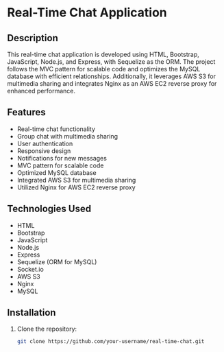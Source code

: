 # Real-Time Chat Application

## Description

This real-time chat application is developed using HTML, Bootstrap, JavaScript, Node.js, and Express, with Sequelize as the ORM. 
The project follows the MVC pattern for scalable code and optimizes the MySQL database with efficient relationships. Additionally, 
it leverages AWS S3 for multimedia sharing and integrates Nginx as an AWS EC2 reverse proxy for enhanced performance.

## Features

- Real-time chat functionality
- Group chat with multimedia sharing
- User authentication
- Responsive design
- Notifications for new messages
- MVC pattern for scalable code
- Optimized MySQL database
- Integrated AWS S3 for multimedia sharing
- Utilized Nginx for AWS EC2 reverse proxy

## Technologies Used

- HTML
- Bootstrap
- JavaScript
- Node.js
- Express
- Sequelize (ORM for MySQL)
- Socket.io
- AWS S3
- Nginx
- MySQL

## Installation

1. Clone the repository:

   ```bash
   git clone https://github.com/your-username/real-time-chat.git
